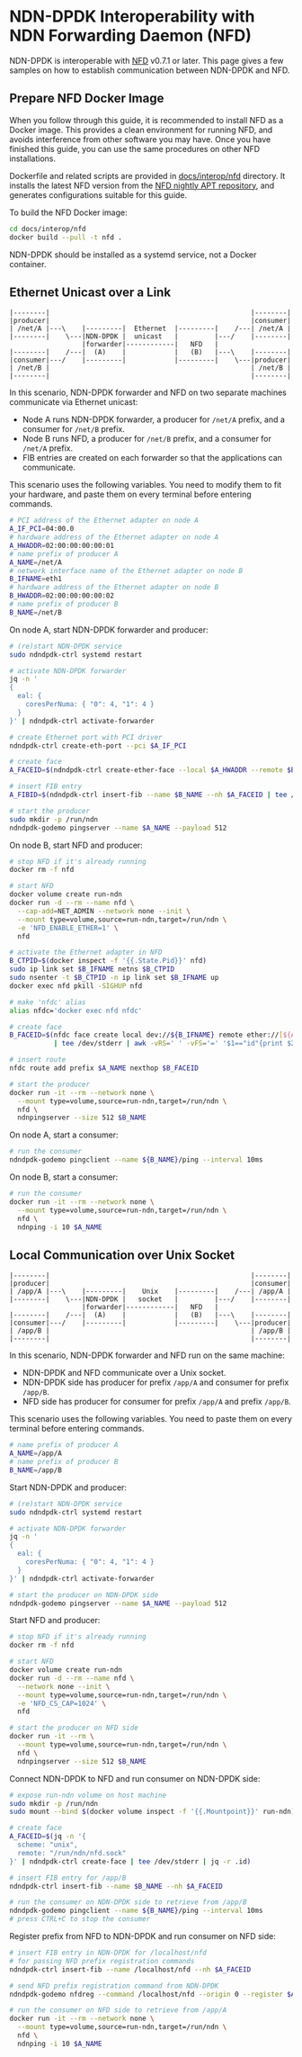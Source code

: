 # NDN-DPDK Interoperability with NDN Forwarding Daemon (NFD)

NDN-DPDK is interoperable with [NFD](https://named-data.net/doc/NFD/) v0.7.1 or later.
This page gives a few samples on how to establish communication between NDN-DPDK and NFD.

## Prepare NFD Docker Image

When you follow through this guide, it is recommended to install NFD as a Docker image.
This provides a clean environment for running NFD, and avoids interference from other software you may have.
Once you have finished this guide, you can use the same procedures on other NFD installations.

Dockerfile and related scripts are provided in [docs/interop/nfd](nfd) directory.
It installs the latest NFD version from the [NFD nightly APT repository](https://nfd-nightly.ndn.today/), and generates configurations suitable for this guide.

To build the NFD Docker image:

```bash
cd docs/interop/nfd
docker build --pull -t nfd .
```

NDN-DPDK should be installed as a systemd service, not a Docker container.

## Ethernet Unicast over a Link

```text
|--------|                                                  |--------|
|producer|                                                  |consumer|
| /net/A |---\    |---------|  Ethernet  |---------|    /---| /net/A |
|--------|    \---|NDN-DPDK |  unicast   |         |---/    |--------|
                  |forwarder|------------|   NFD   |
|--------|    /---|  (A)    |            |   (B)   |---\    |--------|
|consumer|---/    |---------|            |---------|    \---|producer|
| /net/B |                                                  | /net/B |
|--------|                                                  |--------|
```

In this scenario, NDN-DPDK forwarder and NFD on two separate machines communicate via Ethernet unicast:

* Node A runs NDN-DPDK forwarder, a producer for `/net/A` prefix, and a consumer for `/net/B` prefix.
* Node B runs NFD, a producer for `/net/B` prefix, and a consumer for `/net/A` prefix.
* FIB entries are created on each forwarder so that the applications can communicate.

This scenario uses the following variables.
You need to modify them to fit your hardware, and paste them on every terminal before entering commands.

```bash
# PCI address of the Ethernet adapter on node A
A_IF_PCI=04:00.0
# hardware address of the Ethernet adapter on node A
A_HWADDR=02:00:00:00:00:01
# name prefix of producer A
A_NAME=/net/A
# network interface name of the Ethernet adapter on node B
B_IFNAME=eth1
# hardware address of the Ethernet adapter on node B
B_HWADDR=02:00:00:00:00:02
# name prefix of producer B
B_NAME=/net/B
```

On node A, start NDN-DPDK forwarder and producer:

```bash
# (re)start NDN-DPDK service
sudo ndndpdk-ctrl systemd restart

# activate NDN-DPDK forwarder
jq -n '
{
  eal: {
    coresPerNuma: { "0": 4, "1": 4 }
  }
}' | ndndpdk-ctrl activate-forwarder

# create Ethernet port with PCI driver
ndndpdk-ctrl create-eth-port --pci $A_IF_PCI

# create face
A_FACEID=$(ndndpdk-ctrl create-ether-face --local $A_HWADDR --remote $B_HWADDR | tee /dev/stderr | jq -r .id)

# insert FIB entry
A_FIBID=$(ndndpdk-ctrl insert-fib --name $B_NAME --nh $A_FACEID | tee /dev/stderr | jq -r .id)

# start the producer
sudo mkdir -p /run/ndn
ndndpdk-godemo pingserver --name $A_NAME --payload 512
```

On node B, start NFD and producer:

```bash
# stop NFD if it's already running
docker rm -f nfd

# start NFD
docker volume create run-ndn
docker run -d --rm --name nfd \
  --cap-add=NET_ADMIN --network none --init \
  --mount type=volume,source=run-ndn,target=/run/ndn \
  -e 'NFD_ENABLE_ETHER=1' \
  nfd

# activate the Ethernet adapter in NFD
B_CTPID=$(docker inspect -f '{{.State.Pid}}' nfd)
sudo ip link set $B_IFNAME netns $B_CTPID
sudo nsenter -t $B_CTPID -n ip link set $B_IFNAME up
docker exec nfd pkill -SIGHUP nfd

# make 'nfdc' alias
alias nfdc='docker exec nfd nfdc'

# create face
B_FACEID=$(nfdc face create local dev://${B_IFNAME} remote ether://[${A_HWADDR}] persistency permanent \
           | tee /dev/stderr | awk -vRS=' ' -vFS='=' '$1=="id"{print $2}')

# insert route
nfdc route add prefix $A_NAME nexthop $B_FACEID

# start the producer
docker run -it --rm --network none \
  --mount type=volume,source=run-ndn,target=/run/ndn \
  nfd \
  ndnpingserver --size 512 $B_NAME
```

On node A, start a consumer:

```bash
# run the consumer
ndndpdk-godemo pingclient --name ${B_NAME}/ping --interval 10ms
```

On node B, start a consumer:

```bash
# run the consumer
docker run -it --rm --network none \
  --mount type=volume,source=run-ndn,target=/run/ndn \
  nfd \
  ndnping -i 10 $A_NAME
```

## Local Communication over Unix Socket

```text
|--------|                                                  |--------|
|producer|                                                  |consumer|
| /app/A |---\    |---------|    Unix    |---------|    /---| /app/A |
|--------|    \---|NDN-DPDK |   socket   |         |---/    |--------|
                  |forwarder|------------|   NFD   |
|--------|    /---|  (A)    |            |   (B)   |---\    |--------|
|consumer|---/    |---------|            |---------|    \---|producer|
| /app/B |                                                  | /app/B |
|--------|                                                  |--------|
```

In this scenario, NDN-DPDK forwarder and NFD run on the same machine:

* NDN-DPDK and NFD communicate over a Unix socket.
* NDN-DPDK side has producer for prefix `/app/A` and consumer for prefix `/app/B`.
* NFD side has producer for consumer for prefix `/app/A` and prefix `/app/B`.

This scenario uses the following variables.
You need to paste them on every terminal before entering commands.

```bash
# name prefix of producer A
A_NAME=/app/A
# name prefix of producer B
B_NAME=/app/B
```

Start NDN-DPDK and producer:

```bash
# (re)start NDN-DPDK service
sudo ndndpdk-ctrl systemd restart

# activate NDN-DPDK forwarder
jq -n '
{
  eal: {
    coresPerNuma: { "0": 4, "1": 4 }
  }
}' | ndndpdk-ctrl activate-forwarder

# start the producer on NDN-DPDK side
ndndpdk-godemo pingserver --name $A_NAME --payload 512
```

Start NFD and producer:

```bash
# stop NFD if it's already running
docker rm -f nfd

# start NFD
docker volume create run-ndn
docker run -d --rm --name nfd \
  --network none --init \
  --mount type=volume,source=run-ndn,target=/run/ndn \
  -e 'NFD_CS_CAP=1024' \
  nfd

# start the producer on NFD side
docker run -it --rm \
  --mount type=volume,source=run-ndn,target=/run/ndn \
  nfd \
  ndnpingserver --size 512 $B_NAME
```

Connect NDN-DPDK to NFD and run consumer on NDN-DPDK side:

```bash
# expose run-ndn volume on host machine
sudo mkdir -p /run/ndn
sudo mount --bind $(docker volume inspect -f '{{.Mountpoint}}' run-ndn) /run/ndn

# create face
A_FACEID=$(jq -n '{
  scheme: "unix",
  remote: "/run/ndn/nfd.sock"
}' | ndndpdk-ctrl create-face | tee /dev/stderr | jq -r .id)

# insert FIB entry for /app/B
ndndpdk-ctrl insert-fib --name $B_NAME --nh $A_FACEID

# run the consumer on NDN-DPDK side to retrieve from /app/B
ndndpdk-godemo pingclient --name ${B_NAME}/ping --interval 10ms
# press CTRL+C to stop the consumer
```

Register prefix from NFD to NDN-DPDK and run consumer on NFD side:

```bash
# insert FIB entry in NDN-DPDK for /localhost/nfd
# for passing NFD prefix registration commands
ndndpdk-ctrl insert-fib --name /localhost/nfd --nh $A_FACEID

# send NFD prefix registration command from NDN-DPDK
ndndpdk-godemo nfdreg --command /localhost/nfd --origin 0 --register $A_NAME

# run the consumer on NFD side to retrieve from /app/A
docker run -it --rm --network none \
  --mount type=volume,source=run-ndn,target=/run/ndn \
  nfd \
  ndnping -i 10 $A_NAME
```
